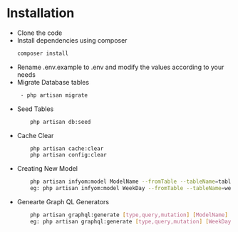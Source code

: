 # Installation

-  Clone the code
-  Install dependencies using composer
    ```sh
    composer install
    ```
-  Rename .env.example to .env and modify the values according to your needs
-  Migrate Database tables
    ```sh
     - php artisan migrate
    ```
- Seed Tables
    ```sh
        php artisan db:seed
    ```
- Cache Clear
    ```sh
        php artisan cache:clear
        php artisan config:clear
    ```
- Creating New Model
    ```sh
        php artisan infyom:model ModelName --fromTable --tableName=table_name
        eg: php artisan infyom:model WeekDay --fromTable --tableName=week_days
    ```
- Genearte Graph QL Generators
    ```sh
        php artisan graphql:generate [type,query,mutation] [ModelName]
        eg: php artisan graphql:generate [type,query,mutation] [WeekDay]
    ```
